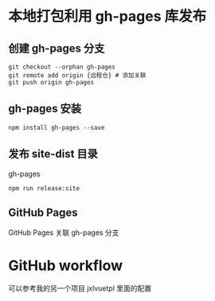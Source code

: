 # 本地打包利用 gh-pages 库发布

## 创建 gh-pages 分支

```shell
git checkout --orphan gh-pages
git remote add origin {远程仓} # 添加关联
git push origin gh-pages
```

## gh-pages 安装

```
npm install gh-pages --save
```

## 发布 site-dist 目录

gh-pages

```
npm run release:site
```

## GitHub Pages

GitHub Pages 关联 gh-pages 分支

# GitHub workflow

可以参考我的另一个项目 jxlvuetpl 里面的配置
